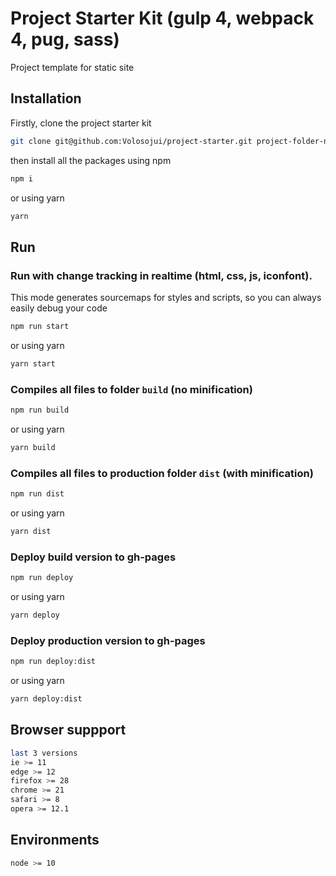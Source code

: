 # Project Starter Kit (gulp 4, webpack 4, pug, sass)

Project template for static site

## Installation

Firstly, clone the project starter kit

```bash
git clone git@github.com:Volosojui/project-starter.git project-folder-name && cd project-folder-name
```

then install all the packages using npm

```bash
npm i
```

or using yarn

```bash
yarn
```

## Run

### Run with change tracking in realtime (html, css, js, iconfont).

This mode generates sourcemaps for styles and scripts, so you can always easily debug your code

```bash
npm run start
```

or using yarn

```bash
yarn start
```

### Compiles all files to folder `build` (no minification)

```bash
npm run build
```

or using yarn

```bash
yarn build
```

### Compiles all files to production folder `dist` (with minification)

```bash
npm run dist
```

or using yarn

```bash
yarn dist
```

### Deploy build version to gh-pages

```bash
npm run deploy
```

or using yarn

```bash
yarn deploy
```

### Deploy production version to gh-pages

```bash
npm run deploy:dist
```

or using yarn

```bash
yarn deploy:dist
```

## Browser suppport

```bash
last 3 versions
ie >= 11
edge >= 12
firefox >= 28
chrome >= 21
safari >= 8
opera >= 12.1
```

## Environments

```bash
node >= 10
```